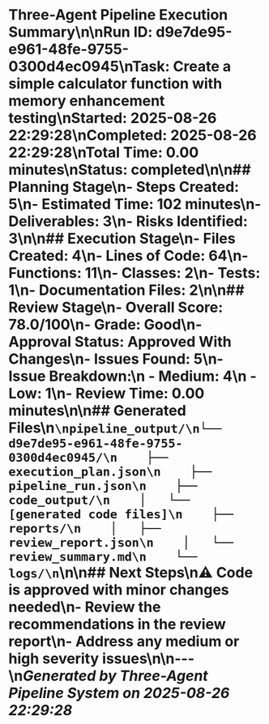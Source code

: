 # Three-Agent Pipeline Execution Summary\n\n**Run ID:** d9e7de95-e961-48fe-9755-0300d4ec0945\n**Task:** Create a simple calculator function with memory enhancement testing\n**Started:** 2025-08-26 22:29:28\n**Completed:** 2025-08-26 22:29:28\n**Total Time:** 0.00 minutes\n**Status:** completed\n\n## Planning Stage\n- **Steps Created:** 5\n- **Estimated Time:** 102 minutes\n- **Deliverables:** 3\n- **Risks Identified:** 3\n\n## Execution Stage\n- **Files Created:** 4\n- **Lines of Code:** 64\n- **Functions:** 11\n- **Classes:** 2\n- **Tests:** 1\n- **Documentation Files:** 2\n\n## Review Stage\n- **Overall Score:** 78.0/100\n- **Grade:** Good\n- **Approval Status:** Approved With Changes\n- **Issues Found:** 5\n- **Issue Breakdown:**\n  - Medium: 4\n  - Low: 1\n- **Review Time:** 0.00 minutes\n\n## Generated Files\n```\npipeline_output/\n└── d9e7de95-e961-48fe-9755-0300d4ec0945/\n    ├── execution_plan.json\n    ├── pipeline_run.json\n    ├── code_output/\n    │   └── [generated code files]\n    ├── reports/\n    │   ├── review_report.json\n    │   └── review_summary.md\n    └── logs/\n```\n\n## Next Steps\n⚠️  Code is approved with minor changes needed\n- Review the recommendations in the review report\n- Address any medium or high severity issues\n\n---\n*Generated by Three-Agent Pipeline System on 2025-08-26 22:29:28*